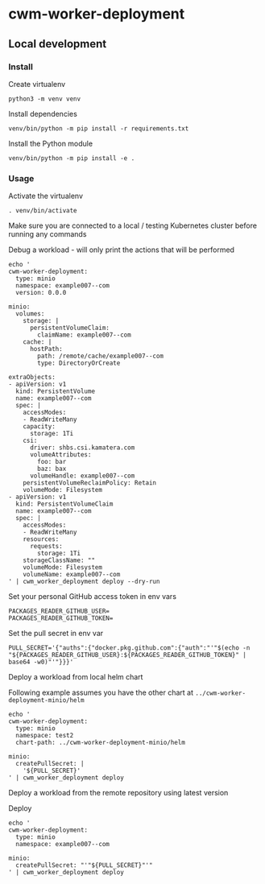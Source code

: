 # cwm-worker-deployment

## Local development

### Install

Create virtualenv

```
python3 -m venv venv
```

Install dependencies

```
venv/bin/python -m pip install -r requirements.txt
```

Install the Python module

```
venv/bin/python -m pip install -e .
```

### Usage

Activate the virtualenv

```
. venv/bin/activate
```

Make sure you are connected to a local / testing Kubernetes cluster before running any commands

Debug a workload - will only print the actions that will be performed

```
echo '
cwm-worker-deployment:
  type: minio
  namespace: example007--com
  version: 0.0.0

minio:
  volumes:
    storage: |
      persistentVolumeClaim:
        claimName: example007--com
    cache: |
      hostPath:
        path: /remote/cache/example007--com
        type: DirectoryOrCreate

extraObjects:
- apiVersion: v1
  kind: PersistentVolume
  name: example007--com
  spec: |
    accessModes:
    - ReadWriteMany
    capacity:
      storage: 1Ti
    csi:
      driver: shbs.csi.kamatera.com
      volumeAttributes:
        foo: bar
        baz: bax
      volumeHandle: example007--com
    persistentVolumeReclaimPolicy: Retain
    volumeMode: Filesystem
- apiVersion: v1
  kind: PersistentVolumeClaim
  name: example007--com
  spec: |
    accessModes:
    - ReadWriteMany
    resources:
      requests:
        storage: 1Ti
    storageClassName: ""
    volumeMode: Filesystem
    volumeName: example007--com
' | cwm_worker_deployment deploy --dry-run
```

Set your personal GitHub access token in env vars

```
PACKAGES_READER_GITHUB_USER=
PACKAGES_READER_GITHUB_TOKEN=
```

Set the pull secret in env var

```
PULL_SECRET='{"auths":{"docker.pkg.github.com":{"auth":"'"$(echo -n "${PACKAGES_READER_GITHUB_USER}:${PACKAGES_READER_GITHUB_TOKEN}" | base64 -w0)"'"}}}'
```

Deploy a workload from local helm chart

Following example assumes you have the other chart at `../cwm-worker-deployment-minio/helm`

```
echo '
cwm-worker-deployment:
  type: minio
  namespace: test2
  chart-path: ../cwm-worker-deployment-minio/helm

minio:
  createPullSecret: |
    '${PULL_SECRET}'
' | cwm_worker_deployment deploy
```

Deploy a workload from the remote repository using latest version

Deploy

```
echo '
cwm-worker-deployment:
  type: minio
  namespace: example007--com

minio:
  createPullSecret: "'"${PULL_SECRET}"'"
' | cwm_worker_deployment deploy
```
